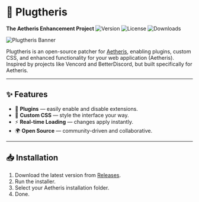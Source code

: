 # 🌌 Plugtheris
**The Aetheris Enhancement Project**
![Version](https://img.shields.io/github/v/release/unixetp/Plugtheris)
![License](https://img.shields.io/github/license/unixetp/Plugtheris)
![Downloads](https://img.shields.io/github/downloads/unixetp/Plugtheris/total)

![Plugtheris Banner](images/banner.png)

Plugtheris is an open-source patcher for [Aetheris](#), enabling plugins, custom CSS, and enhanced functionality for your web application (Aetheris).  
Inspired by projects like Vencord and BetterDiscord, but built specifically for Aetheris.  

---

## ✨ Features
- 🔌 **Plugins** — easily enable and disable extensions.
- 🎨 **Custom CSS** — style the interface your way.
- ⚡ **Real-time Loading** — changes apply instantly.
- 🌍 **Open Source** — community-driven and collaborative.

---

## 📥 Installation
1. Download the latest version from [Releases](#).
2. Run the installer.
3. Select your Aetheris installation folder.
4. Done.
